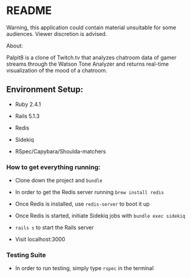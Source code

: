 # README

Warning, this application could contain material unsuitable for some audiences.  Viewer discretion is advised.

About:

Palpit8 is a clone of Twitch.tv that analyzes chatroom data of gamer streams through the Watson Tone Analyzer and returns real-time visualization of the mood of a chatroom.


## Environment Setup:

* Ruby 2.4.1

* Rails 5.1.3

* Redis

* Sidekiq

* RSpec/Capybara/Shoulda-matchers

### How to get everything running:

* Clone down the project and `bundle`

* In order to get the Redis server running `brew install redis`
* Once Redis is installed, use `redis-server` to boot it up

* Once Redis is started, initiate Sidekiq jobs with `bundle exec sidekiq`

* `rails s` to start the Rails server

* Visit localhost:3000

### Testing Suite

* In order to run testing, simply type `rspec` in the terminal
